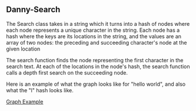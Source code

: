 Danny-Search
----
The Search class takes in a string which it turns into a hash of nodes where each node represents a unique character in the string. Each node has a hash where the keys are its locations in the string, and the values are an array of two nodes: the preceding and succeeding character's node at the given location

The search function finds the node representing the first character in the search text. At each of the locations in the node's hash, the search function calls a depth first search on the succeeding node.

Here is an example of what the graph looks like for "hello world", and also what the "l" hash looks like.

[Graph Example](http://i.imgur.com/CbzuDcP.png)
